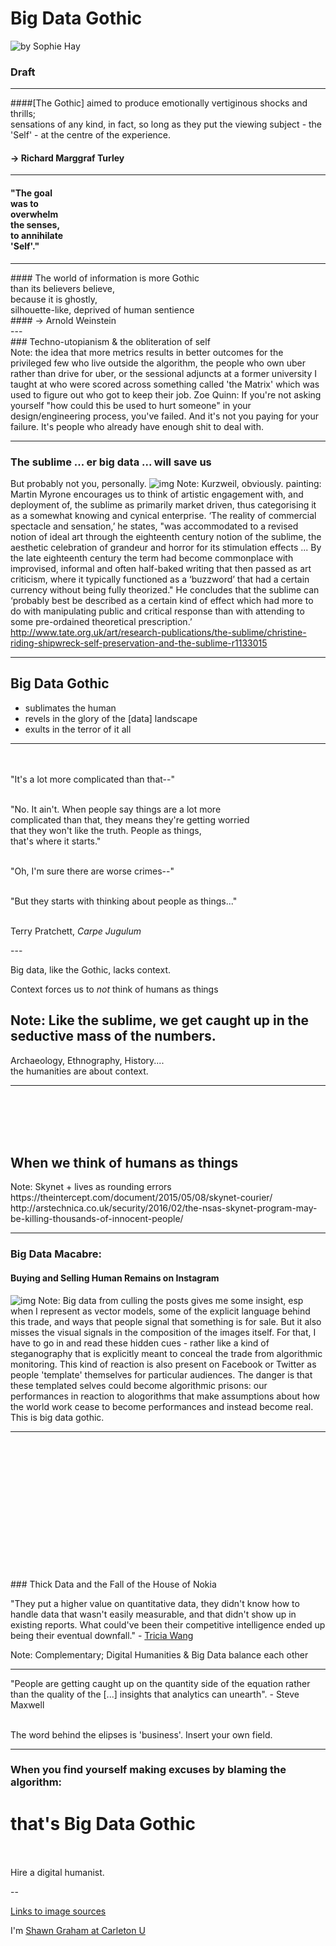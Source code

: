 # Big Data Gothic

![by Sophie Hay](sophie-hay.jpg)

### Draft

---

####[The Gothic] aimed to produce emotionally vertiginous shocks and thrills;<br> sensations of any kind, in fact, so long as they put the viewing subject - the 'Self' - at the centre of the experience.
<br>
#### -> Richard Marggraf Turley

---

#### "The goal<br> was to <br>overwhelm <br>the senses,<br> to annihilate<br> 'Self'."
<section data-background="wanderer.jpg">
</section>


---
<div align="left">
#### The world of information is more Gothic <br>than its believers believe, <br>because it is ghostly, <br>silhouette-like, deprived of human sentience
<br>
#### -> Arnold Weinstein
</div>
<section data-background="saturn-eating-child.jpg"></section>
---
<div align="left">
### Techno-utopianism & the obliteration of self
</div>
<section data-background="arcadia.jpg"></section>
Note:
the idea that more metrics results in better outcomes for the privileged few who live outside the algorithm, the people who own uber rather than drive for uber, or the sessional adjuncts at a former university I taught at who were scored across something called 'the Matrix' which was used to figure out who got to keep their job. Zoe Quinn: If you're not asking yourself "how could this be used to hurt someone" in your design/engineering process, you've failed. And it's not you paying for your failure. It's people who already have enough shit to deal with.


---

### The sublime ... er big data ... will save us
But probably not you, personally.
![img](bigdatawill.gif)
Note:
Kurzweil, obviously. painting: Martin Myrone encourages us to think of artistic engagement with, and deployment of, the sublime as primarily market driven, thus categorising it as a somewhat knowing and cynical enterprise. ‘The reality of commercial spectacle and sensation,’ he states, "was accommodated to a revised notion of ideal art through the eighteenth century notion of the sublime, the aesthetic celebration of grandeur and horror for its stimulation effects ... By the late eighteenth century the term had become commonplace with improvised, informal and often half-baked writing that then passed as art criticism, where it typically functioned as a ‘buzzword’ that had a certain currency without being fully theorized." He concludes that the sublime can ‘probably best be described as a certain kind of effect which had more to do with manipulating public and critical response than with attending to some pre-ordained theoretical prescription.’ http://www.tate.org.uk/art/research-publications/the-sublime/christine-riding-shipwreck-self-preservation-and-the-sublime-r1133015

---

## Big Data Gothic
+ sublimates the human
+ revels in the glory of the [data] landscape
+ exults in the terror of it all

---
<section data-background="granny_weatherwax_by_daoyiliu-d8h0z0i.jpg">
<div align="left">
<br><br>"It's a lot more complicated than that--"<br><br>

"No. It ain't. When people say things are a lot more <br>
complicated than that, they means they're getting worried <br>
that they won't like the truth. People as things, <br>
that's where it starts."<br><br>

"Oh, I'm sure there are worse crimes--"<br><br>

"But they starts with thinking about people as things..."<br><br>

Terry Pratchett, _Carpe Jugulum_
</div></section>
---

Big data, like the Gothic, lacks context.

Context forces us to _not_ think of humans as things

Note:
Like the sublime, we get caught up in the seductive mass of the numbers.
---

<section data-background="https://dl.dropboxusercontent.com/u/37716296/troy_pba_pottery_tent.jpg">
<div align="left">
Archaeology, Ethnography, History.... <Br>the humanities are about context.</div>
</section>

---
<br><br><br><br>
## When we think of humans as things
<section data-background="http://cdn.arstechnica.net/wp-content/uploads/sites/3/2016/02/drone-on-tarmac-640x413.jpg"></section>
Note:
Skynet + lives as rounding errors
https://theintercept.com/document/2015/05/08/skynet-courier/
http://arstechnica.co.uk/security/2016/02/the-nsas-skynet-program-may-be-killing-thousands-of-innocent-people/

---

### Big Data Macabre:
#### Buying and Selling Human Remains on Instagram

![img](bonetradesampler.png)
Note:
Big data from culling the posts gives me some insight, esp when I represent as vector models, some of the explicit language behind this trade, and ways that people signal that something is for sale. But it also misses the visual signals in the composition of the images itself. For that, I have to go in and read these hidden cues - rather like a kind of steganography that is explicitly meant to conceal the trade from algorithmic monitoring. This kind of reaction is also present on Facebook or Twitter as people 'template' themselves for particular audiences. The danger is that these templated selves could become algorithmic prisons: our performances in reaction to alogorithms that make assumptions about how the world work cease to become performances and instead become real. This is big data gothic.

---
<section data-background="sophie-hay2.png">
<br><br><br><br><br><br><br><br><br><br><br><br><br>
### Thick Data and the Fall of the House of Nokia

"They put a higher value on quantitative data, they didn't know how to handle data that wasn't easily measurable, and that didn't show up in existing reports. What could've been their competitive intelligence ended up being their eventual downfall." - [Tricia Wang](https://medium.com/ethnography-matters/why-big-data-needs-thick-data-b4b3e75e3d7#.6docngys8)

</section>
Note:
Complementary; Digital Humanities & Big Data balance each other

---

"People are getting caught up on the quantity side of the equation rather than the quality of the [...] insights that analytics can unearth". - Steve Maxwell

<br>
The word behind the elipses is 'business'. Insert your own field.

---

### When you find yourself making excuses by blaming the algorithm:
# that's Big Data Gothic

<br><br>Hire a digital humanist.

--

[Links to image sources](dd2016links.md)

I'm [Shawn Graham at Carleton U](http://twitter.com/@electricarchaeo)
